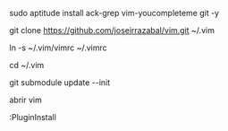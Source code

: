 sudo aptitude install ack-grep vim-youcompleteme git -y

git clone https://github.com/joseirrazabal/vim.git ~/.vim

ln -s ~/.vim/vimrc  ~/.vimrc

cd ~/.vim

git submodule update --init

abrir vim

:PluginInstall
